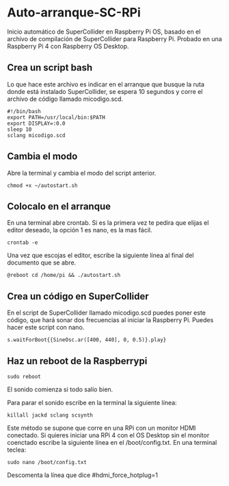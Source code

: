 # Auto-arranque-SC-RPi
Inicio automático de SuperCollider en Raspberry Pi OS, basado en el archivo de compilación de SuperCollider para Raspberry Pi. Probado en una Raspberry Pi 4 con Raspberry OS Desktop.

## Crea un script bash
Lo que hace este archivo es indicar en el arranque que busque la ruta donde está instalado SuperCollider, se espera 10 segundos y corre el archivo de código llamado micodigo.scd. 
```
#!/bin/bash
export PATH=/usr/local/bin:$PATH
export DISPLAY=:0.0
sleep 10
sclang micodigo.scd
```
## Cambia el modo
Abre la terminal y cambia el modo del script anterior.
```
chmod +x ~/autostart.sh
```
## Colocalo en el arranque
En una terminal abre crontab. Si es la primera vez te pedira que elijas el editor deseado, la opción 1 es nano, es la mas fácil.
```
crontab -e
```
Una vez que escojas el editor, escribe la siguiente línea al final del documento que se abre.
```
@reboot cd /home/pi && ./autostart.sh
```
## Crea un código en SuperCollider
En el script de SuperCollider llamado micodigo.scd puedes poner este código, que hará sonar dos frecuencias al iniciar la Raspberry Pi. Puedes hacer este script con nano.
```
s.waitForBoot{{SineOsc.ar([400, 440], 0, 0.5)}.play}
```
## Haz un reboot de la Raspberrypi
```
sudo reboot
```
El sonido comienza si todo salío bien.

Para parar el sonido escribe en la terminal la siguiente línea:
```
killall jackd sclang scsynth
```
Este método se supone que corre en una RPi con un monitor HDMI conectado. Si quieres iniciar una RPi 4 con el OS Desktop sin el monitor coenctado escribe la siguiente línea en el /boot/config.txt. En una terminal teclea:
```
sudo nano /boot/config.txt
```
Descomenta la línea que dice #hdmi_force_hotplug=1

